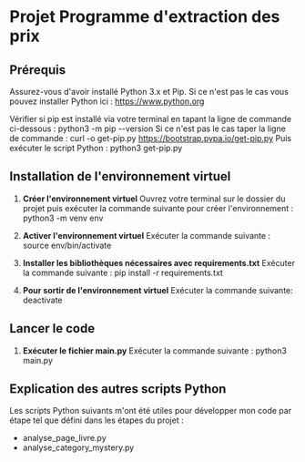 # Projet Programme d'extraction des prix

## Prérequis 
Assurez-vous d'avoir installé Python 3.x et Pip.
Si ce n'est pas le cas vous pouvez installer Python ici : https://www.python.org

Vérifier si pip est installé via votre terminal en tapant la ligne de commande ci-dessous :
python3 -m pip --version
Si ce n'est pas le cas taper la ligne de commande :
curl -o get-pip.py https://bootstrap.pypa.io/get-pip.py
Puis exécuter le script Python :
python3 get-pip.py

## Installation de l'environnement virtuel

1. **Créer l'environnement virtuel**
Ouvrez votre terminal sur le dossier du projet puis exécuter la commande suivante pour créer l'environnement :
python3 -m venv env

2. **Activer l'environnement virtuel**
Exécuter la commande suivante :
source env/bin/activate

3. **Installer les bibliothèques nécessaires avec requirements.txt**
Exécuter la commande suivante :
pip install -r requirements.txt

4. **Pour sortir de l'environnement virtuel**
Exécuter la commande suivante:
deactivate

## Lancer le code 

1. **Exécuter le fichier main.py**
Exécuter la commande suivante :
python3 main.py

## Explication des autres scripts Python
Les scripts Python suivants m'ont été utiles pour développer mon code par étape tel que défini dans les étapes du projet :
- analyse_page_livre.py
- analyse_category_mystery.py 
